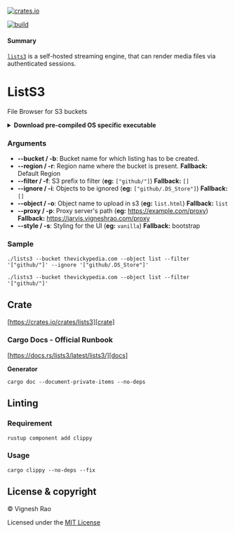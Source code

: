 [![crates.io][crates-logo]][crate]

[![build][gh-logo]][build]

#### Summary
[`lists3`][repo] is a self-hosted streaming engine, that can render media files via authenticated sessions.

# ListS3
File Browser for S3 buckets

<details>
<summary><strong>Download pre-compiled OS specific executable</strong></summary>

###### macOS
```shell
curl -o lists3-darwin-amd64.tar.gz -LH "Accept: application/octet-stream" "https://github.com/thevickypedia/lists3/releases/latest/download/lists3-darwin-amd64.tar.gz"
```

###### macOS - M1
```shell
curl -o lists3-darwin-arm64.tar.gz -LH "Accept: application/octet-stream" "https://github.com/thevickypedia/lists3/releases/latest/download/lists3-darwin-arm64.tar.gz"
```

###### Linux
```shell
curl -o lists3-linux-amd64.tar.gz -LH "Accept: application/octet-stream" "https://github.com/thevickypedia/lists3/releases/latest/download/lists3-linux-amd64.tar.gz"
```

###### Windows
```shell
curl -o lists3-windows-amd64.zip -LH "Accept: application/octet-stream" "https://github.com/thevickypedia/lists3/releases/latest/download/lists3-windows-amd64.zip"
```
</details>

### Arguments

- **--bucket / -b**: Bucket name for which listing has to be created.
- **--region / -r**: Region name where the bucket is present. **Fallback:** Default Region
- **--filter / -f**: S3 prefix to filter (**eg:** `["github/"]`) **Fallback:** `[]`
- **--ignore / -i**: Objects to be ignored (**eg:** `["github/.DS_Store"]`) **Fallback:** `[]`
- **--object / -o**: Object name to upload in s3 (**eg:** `list.html`) **Fallback:** `list`
- **--proxy / -p**: Proxy server's path (**eg:** https://example.com/proxy) **Fallback:** https://jarvis.vigneshrao.com/proxy
- **--style / -s**: Styling for the UI (**eg:** `vanilla`) **Fallback:** bootstrap

### Sample

```shell
./lists3 --bucket thevickypedia.com --object list --filter '["github/"]' --ignore '["github/.DS_Store"]'
```

```shell
./lists3 --bucket thevickypedia.com --object list --filter '["github/"]'
```

## Crate
[https://crates.io/crates/lists3][crate]

### Cargo Docs - Official Runbook
[https://docs.rs/lists3/latest/lists3/][docs]

**Generator**
```shell
cargo doc --document-private-items --no-deps
```

## Linting
### Requirement
```shell
rustup component add clippy
```
### Usage
```shell
cargo clippy --no-deps --fix
```

## License & copyright

&copy; Vignesh Rao

Licensed under the [MIT License][license]

[repo]: https://github.com/thevickypedia/lists3
[license]: https://github.com/thevickypedia/lists3/blob/main/LICENSE
[build]: https://github.com/thevickypedia/lists3/actions/workflows/rust.yaml
[rust-logo]: https://img.shields.io/badge/Made%20with-Rust-black?style=for-the-badge&logo=Rust
[gh-logo]: https://github.com/thevickypedia/lists3/actions/workflows/rust.yaml/badge.svg
[crate]: https://crates.io/crates/lists3
[gh-checks]: https://github.com/thevickypedia/lists3/actions/workflows/rust.yml
[crates-logo]: https://img.shields.io/crates/v/lists3.svg
[docs]: https://docs.rs/lists3/latest/
